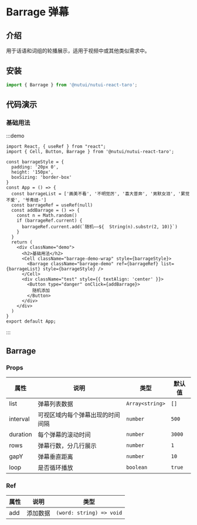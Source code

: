 # Barrage 弹幕

## 介绍

用于话语和词组的轮播展示，适用于视频中或其他类似需求中。

## 安装

``` ts
import { Barrage } from '@nutui/nutui-react-taro';
```

## 代码演示

### 基础用法

:::demo
```tsx
import React, { useRef } from "react";
import { Cell, Button, Barrage } from '@nutui/nutui-react-taro';

const barrageStyle = {
  padding: '20px 0',
  height: '150px',
  boxSizing: 'border-box'
}
const App = () => {
  const barrageList = ['画美不看', '不明觉厉', '喜大普奔', '男默女泪', '累觉不爱', '爷青结-']
  const barrageRef = useRef(null)
  const addBarrage = () => {
    const n = Math.random()
    if (barrageRef.current) {
      barrageRef.current.add(`随机——${  String(n).substr(2, 10)}`)
    }
  }
  return (
    <div className="demo">
      <h2>基础用法</h2>
      <Cell className="barrage-demo-wrap" style={barrageStyle}>
        <Barrage className="barrage-demo" ref={barrageRef} list={barrageList} style={barrageStyle} />
      </Cell>
      <div className="test" style={{ textAlign: 'center' }}>
        <Button type="danger" onClick={addBarrage}>
          随机添加
        </Button>
      </div>
    </div>
  )
}
export default App;
```
:::


## Barrage

### Props

| 属性     | 说明                             | 类型            | 默认值 |
| -------- | -------------------------------- | --------------- | ------ |
| list     | 弹幕列表数据                     | `Array<string>` | `[]`   |
| interval | 可视区域内每个弹幕出现的时间间隔 | `number`        | `500`  |
| duration | 每个弹幕的滚动时间               | `number`        | `3000` |
| rows     | 弹幕行数，分几行展示             | `number`        | `1`    |
| gapY      | 弹幕垂直距离                     | `number`          | `10`   |
| loop     | 是否循环播放                     | `boolean`         | `true` |

### Ref

| 属性 | 说明 | 类型 |
| --- | --- | --- |
| add | 添加数据 | `(word: string) => void` |